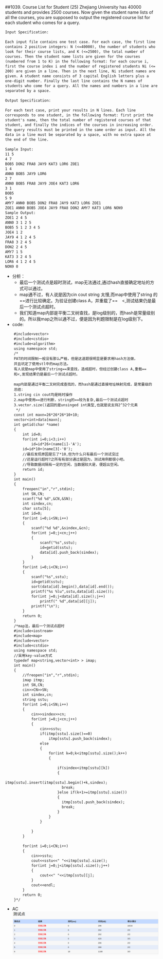 ##1039. Course List for Student (25)
	Zhejiang University has 40000 students and provides 2500 courses. Now given the student name lists of all the courses, you are supposed to output the registered course list for each student who comes for a query.

	Input Specification:

	Each input file contains one test case. For each case, the first line contains 2 positive integers: N (<=40000), the number of students who look for their course lists, and K (<=2500), the total number of courses. Then the student name lists are given for the courses (numbered from 1 to K) in the following format: for each course i, first the course index i and the number of registered students Ni (<= 200) are given in a line. Then in the next line, Ni student names are given. A student name consists of 3 capital English letters plus a one-digit number. Finally the last line contains the N names of students who come for a query. All the names and numbers in a line are separated by a space.

	Output Specification:

	For each test case, print your results in N lines. Each line corresponds to one student, in the following format: first print the student's name, then the total number of registered courses of that student, and finally the indices of the courses in increasing order. The query results must be printed in the same order as input. All the data in a line must be separated by a space, with no extra space at the end of the line.

	Sample Input:
	11 5
	4 7
	BOB5 DON2 FRA8 JAY9 KAT3 LOR6 ZOE1
	1 4
	ANN0 BOB5 JAY9 LOR6
	2 7
	ANN0 BOB5 FRA8 JAY9 JOE4 KAT3 LOR6
	3 1
	BOB5
	5 9
	AMY7 ANN0 BOB5 DON2 FRA8 JAY9 KAT3 LOR6 ZOE1
	ZOE1 ANN0 BOB5 JOE4 JAY9 FRA8 DON2 AMY7 KAT3 LOR6 NON9
	Sample Output:
	ZOE1 2 4 5
	ANN0 3 1 2 5
	BOB5 5 1 2 3 4 5
	JOE4 1 2
	JAY9 4 1 2 4 5
	FRA8 3 2 4 5
	DON2 2 4 5
	AMY7 1 5
	KAT3 3 2 4 5
	LOR6 4 1 2 4 5
	NON9 0
- 分析：
	- 最后一个测试点是超时测试，map无法通过,通过hash直接确定地址的方式可以通过。
	- map通不过，有人说是因为cin cout string 太慢,而map中使用了string 的==进行比较确定。为验证创建class A，并重载了==　<,测试结果仍是最后一个测试点超时。
	- 我们知道map内部是平衡二叉树查找，是log级别的，而hash是常量级别的。所以我map之所以通不过，便是因为判题限制是在log级别下。
- code:
```language
	#include<vector>
	#include<cstdio>
	#include<algorithm>
	using namespace std;
	/*
	PAT的时间限制一般没有那么严格，但是这道题很明显是要求用hash方法做，
	并且坑定了使用stl中的map方法。
	有人说是map中使用了string==来查找，造成超时，但经过创建class A,重载==
	和<,发现结果仍是最后一个测试点超时。

	map内部是通过平衡二叉树完成查找的，而hash是通过直接地址映射完成，是常量级的
	总结: 
	1.string cin cout均是耗时操作
	2.map中使用==进行判断，string的==较为复杂,最后一个测试点超时
	3.vector.size()返回的是unsinged int类型,也就是说支持2^32个元素
	 */
	const int maxn=26*26*26*10+10;
	vector<int>data[maxn];
	int getid(char *name)
	{
		int id=0;
		for(int i=0;i<3;i++)
			id=id*26+(name[i]-'A');
		id=id*10+(name[3]-'0');
		//最后发现原因是忘了*10,但为什么只有最后一个测试没过
		//还是运行超时?之所有有部分通过是因为，测试用例都很小吧。
		//导致数据间隔有一定的空闲，当数据较大是，便超出空闲。
		return id;
	}
	int main()
	{
		freopen("in","r",stdin);
		int SN,CN;
		scanf("%d %d",&CN,&SN);
		int sindex,cn;
		char sstu[5];
		int id=0;
		for(int i=0;i<SN;i++)
		{
			scanf("%d %d",&sindex,&cn);
			for(int j=0;j<cn;j++)
			{
				scanf("%s",sstu);
				id=getid(sstu);
				data[id].push_back(sindex);
			}
		}
		for(int i=0;i<CN;i++)
		{
			scanf("%s",sstu);
			id=getid(sstu);
			sort(data[id].begin(),data[id].end());
			printf("%s %lu",sstu,data[id].size());
			for(int j=0;j<data[id].size();j++)
				printf(" %d",data[id][j]);
			printf("\n");
		}
		return 0;
	}
	/*map法，最后一个测试点超时
	#include<iostream>
	#include<map>
	#include<vector>
	#include<cstdio>
	using namespace std;
	//采用key-value方式
	typedef map<string,vector<int> > imap;
	int main()
	{
		//freopen("in","r",stdin);
		imap itmp;
		int SN,CN;
		cin>>CN>>SN;
		int sindex,cn;
		string sstu;
		for(int i=0;i<SN;i++)
		{
			cin>>sindex>>cn;
			for(int j=0;j<cn;j++)
			{
				cin>>sstu;
				if(itmp[sstu].size()==0)
					itmp[sstu].push_back(sindex);
				else
				{
					for(int k=0;k<itmp[sstu].size();k++)
					{

						if(sindex<itmp[sstu][k])
						{
						  itmp[sstu].insert(itmp[sstu].begin()+k,sindex);
						  break;
						}else if(k+1>=itmp[sstu].size())
						{
						  itmp[sstu].push_back(sindex);
						  break;
						}
					}
				}

			}
		}

		for(int i=0;i<CN;i++)
		{
			cin>>sstu;
			cout<<sstu<<" "<<itmp[sstu].size();
			for(int j=0;j<itmp[sstu].size();j++)
			{
				cout<<" "<<itmp[sstu][j];
			}
			cout<<endl;
		}
		return 0;
	}*/
```

- AC
![1038](./pat_a1038.png)